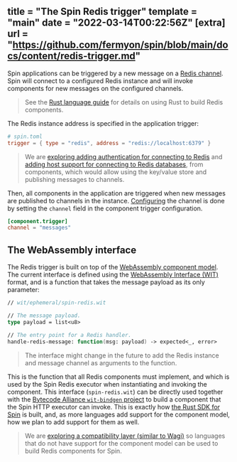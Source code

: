 title = "The Spin Redis trigger"
template = "main"
date = "2022-03-14T00:22:56Z"
[extra]
url = "https://github.com/fermyon/spin/blob/main/docs/content/redis-trigger.md"
---

Spin applications can be triggered by a new message on a [Redis channel](https://redis.io/topics/pubsub).
Spin will connect to a configured Redis instance and will invoke components for
new messages on the configured channels.

> See the [Rust language guide](./rust-components.md) for details on using Rust to
> build Redis components.

The Redis instance address is specified in the application trigger:

```toml
# spin.toml
trigger = { type = "redis", address = "redis://localhost:6379" }
```

> We are [exploring adding authentication for connecting to Redis](https://github.com/fermyon/spin/issues/192)
> and [adding host support for connecting to Redis databases](https://github.com/fermyon/spin/issues/181),
> from components, which would allow using the key/value store and publishing
> messages to channels.

Then, all components in the application are triggered when new messages are
published to channels in the instance. [Configuring](./configuration.md) the channel
 is done by setting the `channel` field in the component trigger configuration.

```toml
[component.trigger]
channel = "messages"
```

## The WebAssembly interface

The Redis trigger is built on top of the
[WebAssembly component model](https://github.com/WebAssembly/component-model).
The current interface is defined using the
[WebAssembly Interface (WIT)](https://github.com/bytecodealliance/wit-bindgen/blob/main/WIT.md)
format, and is a function that takes the message payload as its only parameter:

```fsharp
// wit/ephemeral/spin-redis.wit

// The message payload.
type payload = list<u8>

// The entry point for a Redis handler.
handle-redis-message: function(msg: payload) -> expected<_, error>
```

> The interface might change in the future to add the Redis instance and
> message channel as arguments to the function.

This is the function that all Redis components must implement, and which is
used by the Spin Redis executor when instantiating and invoking the component.
This interface (`spin-redis.wit`) can be directly used together with the
[Bytecode Alliance `wit-bindgen` project](https://github.com/bytecodealliance/wit-bindgen)
to build a component that the Spin HTTP executor can invoke.
This is exactly how [the Rust SDK for Spin](./rust-components.md) is built, and,
as more languages add support for the component model, how we plan to add
support for them as well.

> We are [exploring a compatibility layer (similar to Wagi)](https://github.com/fermyon/spin/issues/193)
> so languages that do not have support for the component model can be used to
> build Redis components for Spin.
